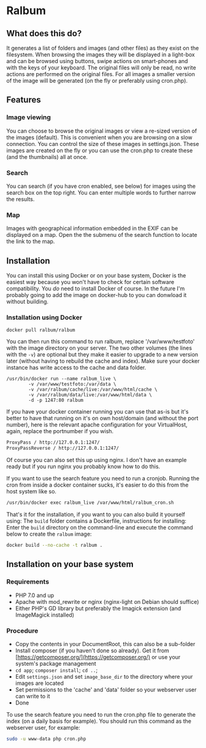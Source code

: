 Ralbum
===================

## What does this do?
It generates a list of folders and images (and other files) as they exist on the filesystem.
When browsing the images they will be displayed in a light-box and can be browsed using buttons, 
swipe actions on smart-phones and with the keys of your keyboard. The original files will only be
read, no write actions are performed on the original files. For all images a smaller version of the 
image will be generated (on the fly or preferably using cron.php).

## Features

### Image viewing
You can choose to browse the original images or view a re-sized version of the images (default). 
This is convenient when you are browsing on a slow connection. 
You can control the size of these images in settings.json. 
These images are created on the fly or you can use the cron.php to create these (and the thumbnails) all at once.

### Search
You can search (if you have cron enabled, see below) for images using the search box on the top right. You can enter multiple words to further
narrow the results.

### Map
Images with geographical information embedded in the EXIF can be displayed on a map. Open the the submenu of the search function to locate the link to the map.

## Installation

You can install this using Docker or on your base system, Docker is the easiest way because you won't have to check for certain software compatibility. You _do_ need to install Docker of course. In the future I'm probably going to add the image on docker-hub to you can donwload it without building.

### Installation using Docker
```
docker pull ralbum/ralbum
```

You can then run this command to run ralbum, replace '/var/www/testfoto' with the image directory on your server. The two other volumes (the lines with the `-v`) are optional but they make it easier to upgrade to a new version later (without having to rebuild the cache and index). Make sure your docker instance has write access to the cache and data folder.

```
/usr/bin/docker run --name ralbum_live \
        -v /var/www/testfoto:/var/data \
        -v /var/ralbum/cache/live:/var/www/html/cache \
        -v /var/ralbum/data/live:/var/www/html/data \
        -d -p 1247:80 ralbum
```

If you have your docker container running you can use that as-is but it's better to have that running on it's on own host/domain (and without the port number), here is the relevant apache configuration for your VirtualHost, again, replace the portnumber if you wish.

```bash
ProxyPass / http://127.0.0.1:1247/
ProxyPassReverse / http://127.0.0.1:1247/
```

Of course you can also set this up using nginx. I don't have an example ready but if you run nginx you probably know how to do this.

If you want to use the search feature you need to run a cronjob. Running the cron from inside a docker container sucks, it's easier to do this from the host system like so.

```bash
/usr/bin/docker exec ralbum_live /var/www/html/ralbum_cron.sh
```

That's it for the installation, if you want to you can also build it yourself using:
The `build` folder contains a Dockerfile, instructions for installing:
Enter the `build` directory on the command-line and execute the command below to create the `ralbum` image:

```bash
docker build --no-cache -t ralbum .
```


## Installation on your base system

### Requirements
* PHP 7.0 and up
* Apache with mod_rewrite or nginx (nginx-light on Debian should suffice)
* Either PHP's GD library but preferably the Imagick extension (and ImageMagick installed)

### Procedure
* Copy the contents in your DocumentRoot, this can also be a sub-folder
* Install composer (if you haven't done so already). Get it from [https://getcomposer.org/](https://getcomposer.org/) or use your system's package management
* `cd app`; `composer install`; `cd ..`;
* Edit `settings.json` and set `image_base_dir` to the directory where your images are located
* Set permissions to the 'cache' and 'data' folder so your webserver user can write to it
* Done

To use the search feature you need to run the cron.php file to generate the index (on a daily basis for example). You should run this command
as the webserver user, for example:
```bash
sudo -u www-data php cron.php
```

